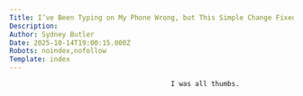 ```yaml
---
Title: I’ve Been Typing on My Phone Wrong, but This Simple Change Fixed It
Description: 
Author: Sydney Butler
Date: 2025-10-14T19:00:15.000Z
Robots: noindex,nofollow
Template: index
---
```


                                            I was all thumbs.
                                        